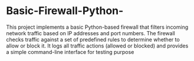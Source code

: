 # Basic-Firewall-Python-
This project implements a basic Python-based firewall that filters incoming network traffic based on IP addresses and port numbers. The firewall checks traffic against a set of predefined rules to determine whether to allow or block it. It logs all traffic actions (allowed or blocked) and provides a simple command-line interface for testing purpose
